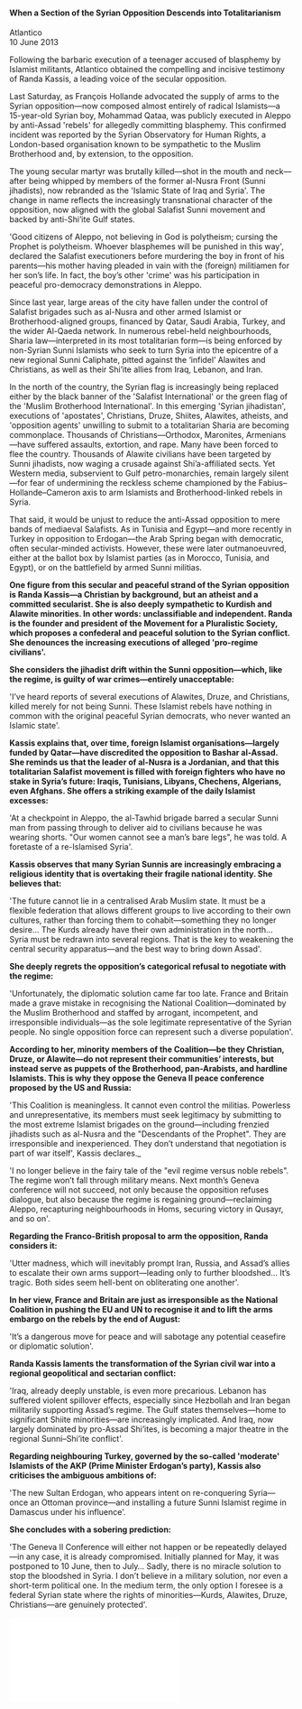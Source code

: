 <h4>When a Section of the Syrian Opposition Descends into Totalitarianism</h4>

Atlantico  
10 June 2013  

Following the barbaric execution of a teenager accused of blasphemy by Islamist militants, Atlantico obtained the compelling and incisive testimony of Randa Kassis, a leading voice of the secular opposition.

Last Saturday, as François Hollande advocated the supply of arms to the Syrian opposition—now composed almost entirely of radical Islamists—a 15-year-old Syrian boy, Mohammad Qataa, was publicly executed in Aleppo by anti-Assad 'rebels' for allegedly committing blasphemy. This confirmed incident was reported by the Syrian Observatory for Human Rights, a London-based organisation known to be sympathetic to the Muslim Brotherhood and, by extension, to the opposition.

The young secular martyr was brutally killed—shot in the mouth and neck—after being whipped by members of the former al-Nusra Front (Sunni jihadists), now rebranded as the 'Islamic State of Iraq and Syria'. The change in name reflects the increasingly transnational character of the opposition, now aligned with the global Salafist Sunni movement and backed by anti-Shi’ite Gulf states.

'Good citizens of Aleppo, not believing in God is polytheism; cursing the Prophet is polytheism. Whoever blasphemes will be punished in this way', declared the Salafist executioners before murdering the boy in front of his parents—his mother having pleaded in vain with the (foreign) militiamen for her son’s life. In fact, the boy’s other 'crime' was his participation in peaceful pro-democracy demonstrations in Aleppo.

Since last year, large areas of the city have fallen under the control of Salafist brigades such as al-Nusra and other armed Islamist or Brotherhood-aligned groups, financed by Qatar, Saudi Arabia, Turkey, and the wider Al-Qaeda network. In numerous rebel-held neighbourhoods, Sharia law—interpreted in its most totalitarian form—is being enforced by non-Syrian Sunni Islamists who seek to turn Syria into the epicentre of a new regional Sunni Caliphate, pitted against the ‘infidel’ Alawites and Christians, as well as their Shi’ite allies from Iraq, Lebanon, and Iran.

In the north of the country, the Syrian flag is increasingly being replaced either by the black banner of the 'Salafist International' or the green flag of the 'Muslim Brotherhood International'. In this emerging 'Syrian jihadistan', executions of 'apostates', Christians, Druze, Shiites, Alawites, atheists, and 'opposition agents' unwilling to submit to a totalitarian Sharia are becoming commonplace. Thousands of Christians—Orthodox, Maronites, Armenians—have suffered assaults, extortion, and rape. Many have been forced to flee the country. Thousands of Alawite civilians have been targeted by Sunni jihadists, now waging a crusade against Shi’a-affiliated sects. Yet Western media, subservient to Gulf petro-monarchies, remain largely silent—for fear of undermining the reckless scheme championed by the Fabius–Hollande–Cameron axis to arm Islamists and Brotherhood-linked rebels in Syria.

That said, it would be unjust to reduce the anti-Assad opposition to mere bands of mediaeval Salafists. As in Tunisia and Egypt—and more recently in Turkey in opposition to Erdogan—the Arab Spring began with democratic, often secular-minded activists. However, these were later outmanoeuvred, either at the ballot box by Islamist parties (as in Morocco, Tunisia, and Egypt), or on the battlefield by armed Sunni militias.

<b>One figure from this secular and peaceful strand of the Syrian opposition is Randa Kassis—a Christian by background, but an atheist and a committed secularist. She is also deeply sympathetic to Kurdish and Alawite minorities. In other words: unclassifiable and independent. Randa is the founder and president of the Movement for a Pluralistic Society, which proposes a confederal and peaceful solution to the Syrian conflict. She denounces the increasing executions of alleged 'pro-regime civilians'.</b>

<b>She considers the jihadist drift within the Sunni opposition—which, like the regime, is guilty of war crimes—entirely unacceptable:</b>

'I’ve heard reports of several executions of Alawites, Druze, and Christians, killed merely for not being Sunni. These Islamist rebels have nothing in common with the original peaceful Syrian democrats, who never wanted an Islamic state'.

<b>Kassis explains that, over time, foreign Islamist organisations—largely funded by Qatar—have discredited the opposition to Bashar al-Assad. She reminds us that the leader of al-Nusra is a Jordanian, and that this totalitarian Salafist movement is filled with foreign fighters who have no stake in Syria’s future: Iraqis, Tunisians, Libyans, Chechens, Algerians, even Afghans. She offers a striking example of the daily Islamist excesses:</b>

'At a checkpoint in Aleppo, the al-Tawhid brigade barred a secular Sunni man from passing through to deliver aid to civilians because he was wearing shorts. "Our women cannot see a man’s bare legs", he was told. A foretaste of a re-Islamised Syria'.

<b>Kassis observes that many Syrian Sunnis are increasingly embracing a religious identity that is overtaking their fragile national identity. She believes that:</b>

'The future cannot lie in a centralised Arab Muslim state. It must be a flexible federation that allows different groups to live according to their own cultures, rather than forcing them to cohabit—something they no longer desire… The Kurds already have their own administration in the north… Syria must be redrawn into several regions. That is the key to weakening the central security apparatus—and the best way to bring down Assad'.

<b>She deeply regrets the opposition’s categorical refusal to negotiate with the regime:</b>

'Unfortunately, the diplomatic solution came far too late. France and Britain made a grave mistake in recognising the National Coalition—dominated by the Muslim Brotherhood and staffed by arrogant, incompetent, and irresponsible individuals—as the sole legitimate representative of the Syrian people. No single opposition force can represent such a diverse population'.

<b>According to her, minority members of the Coalition—be they Christian, Druze, or Alawite—do not represent their communities’ interests, but instead serve as puppets of the Brotherhood, pan-Arabists, and hardline Islamists. This is why they oppose the Geneva II peace conference proposed by the US and Russia:</b>

'This Coalition is meaningless. It cannot even control the militias. Powerless and unrepresentative, its members must seek legitimacy by submitting to the most extreme Islamist brigades on the ground—including frenzied jihadists such as al-Nusra and the "Descendants of the Prophet". They are irresponsible and inexperienced. They don’t understand that negotiation is part of war itself', Kassis declares._

'I no longer believe in the fairy tale of the "evil regime versus noble rebels". The regime won’t fall through military means. Next month’s Geneva conference will not succeed, not only because the opposition refuses dialogue, but also because the regime is regaining ground—reclaiming Aleppo, recapturing neighbourhoods in Homs, securing victory in Qusayr, and so on'.

<b>Regarding the Franco-British proposal to arm the opposition, Randa considers it:</b>

'Utter madness, which will inevitably prompt Iran, Russia, and Assad’s allies to escalate their own arms support—leading only to further bloodshed… It’s tragic. Both sides seem hell-bent on obliterating one another'.

<b>In her view, France and Britain are just as irresponsible as the National Coalition in pushing the EU and UN to recognise it and to lift the arms embargo on the rebels by the end of August:</b>

'It’s a dangerous move for peace and will sabotage any potential ceasefire or diplomatic solution'.

<b>Randa Kassis laments the transformation of the Syrian civil war into a regional geopolitical and sectarian conflict:</b>

'Iraq, already deeply unstable, is even more precarious. Lebanon has suffered violent spillover effects, especially since Hezbollah and Iran began militarily supporting Assad’s regime. The Gulf states themselves—home to significant Shiite minorities—are increasingly implicated. And Iraq, now largely dominated by pro-Assad Shi’ites, is becoming a major theatre in the regional Sunni–Shi’ite conflict'.

<b>Regarding neighbouring Turkey, governed by the so-called 'moderate' Islamists of the AKP (Prime Minister Erdogan’s party), Kassis also criticises the ambiguous ambitions of:</b>

'The new Sultan Erdogan, who appears intent on re-conquering Syria—once an Ottoman province—and installing a future Sunni Islamist regime in Damascus under his influence'.

<b>She concludes with a sobering prediction:</b>

'The Geneva II Conference will either not happen or be repeatedly delayed—in any case, it is already compromised. Initially planned for May, it was postponed to 10 June, then to July… Sadly, there is no miracle solution to stop the bloodshed in Syria. I don’t believe in a military solution, nor even a short-term political one. In the medium term, the only option I foresee is a federal Syrian state where the rights of minorities—Kurds, Alawites, Druze, Christians—are genuinely protected'.


![](89-Atlantico%20.pdf)
<p></p>
